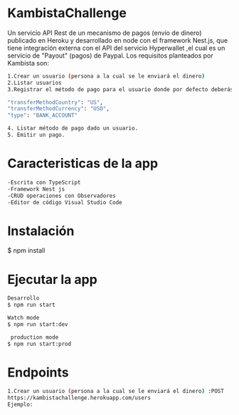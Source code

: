 # KambistaChallenge

Un servicio API Rest de un mecanismo de pagos (envío de dinero) publicado en Heroku y desarrollado en node con el framework Nest.js, que tiene integración externa con el API del servicio Hyperwallet ,el cual es un servicio de "Payout" (pagos) de Paypal.
Los requisitos planteados por Kambista son:
```bash
1.Crear un usuario (persona a la cual se le enviará el dinero)
2.Listar usuarios
3.Registrar el método de pago para el usuario donde por defecto deberás "setear" las variasbles para éste caso:

"transferMethodCountry": "US",
"transferMethodCurrency": "USD",
"type": "BANK_ACCOUNT"

4. Listar método de pago dado un usuario.
5. Emitir un pago.
```
# Caracteristicas de la app
  ```bash
  -Escrita con TypeScript
  -Framework Nest js
  -CRUD operaciones con Observadores
  -Editor de código Visual Studio Code
  ```
# Instalación 
$ npm install

# Ejecutar la  app
 ```bash
 Desarrollo
$ npm run start
 
 Watch mode
$ npm run start:dev

  production mode
$ npm run start:prod
```
# Endpoints
```bash
1.Crear un usuario (persona a la cual se le enviará el dinero) :POST
https://kambistachallenge.herokuapp.com/users
Ejemplo:

